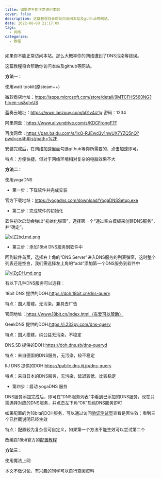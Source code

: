 ```yaml
---
title: 如果你不能正常访问本站
cover: false
description: 这篇教程将会帮助你访问本站及github等网站。
date: 2022-08-08 21:17:09
tags:
  - 网络
categories:
  - 教程
---
```

如果你不能正常访问本站，那么大概率你的网络遭到了DNS污染等错误。

这篇教程将会帮助你访问本站及github等网站。

**方法一**：

使用watt tookit(原steam++)

微软商店地址：https://apps.microsoft.com/store/detail/9MTCFHS560NG?hl=en-us&gl=US

蓝奏云地址：https://wwn.lanzouy.com/b01v4iz1g 密码：1234

阿里网盘：https://www.aliyundrive.com/s/KDCFrongF7F

百度网盘：https://pan.baidu.com/s/1xQ-RJEwd3y1nwUX7YZQ5nQ?pwd=ce4h#list/path=%2F

安装完成后，在网络加速里面勾选github等你所需要的，点击加速即可。

特点：方便快捷，但对于网络环境相对复杂的电脑效果不大

**方法二**：

使用yogaDNS

- 第一步：下载软件并完成安装

官方下载地址：https://yogadns.com/download/YogaDNSSetup.exe

- 第二步：完成软件的初始化

软件初次启动会弹出“初始化弹窗”，选择第一个“通过空白模板来创建DNS服务”，并“确定”。

[![vlZ2bd.md.png](https://s1.ax1x.com/2022/08/09/vlZ2bd.md.png)](https://imgtu.com/i/vlZ2bd)

- 第三步：添加18bit DNS服务到软件中

回到软件首页，选择右上角的“DNS Server”进入DNS服务的列表弹窗，这时整个列表还是空白，我们需选择左上角的“add”添加第一个DNS服务到软件中

[![vlZgDH.md.png](https://s1.ax1x.com/2022/08/09/vlZgDH.md.png)](https://imgtu.com/i/vlZgDH)

有以下几种DNS服务可以选择：



18bit DNS 提供的DOH:https://doh.18bit.cn/dns-query

特点：国人搭建，无污染，兼具去广告

官网地址：https://www.18bit.cn/index.html（有爱可以赞助）

GeekDNS 提供的DOH:https://i.233py.com/dns-query

特点：国人搭建，纯公益无污染，不稳定

DNS.SB 提供的DOH:https://doh.dns.sb/dns-queryd

特点：来自德国的DNS服务，无污染，较不稳定

IIJ DNS 提供的DOH:https://public.dns.iij.jp/dns-query

特点：来自日本的DNS服务，无污染，延迟较低，比较稳定



- 第四步：启动 yogaDNS 服务

DNS服务添加完成后，即可在“DNS服务列表”中看到已添加的DNS服务，现在只需选择对应的DNS服务，并点击左下角“OK”启动DNS服务即可 

如果配置的为18bit的DOH服务，可以通过访问[验证测试页](https://help.18bit.cn/index.html)查看是否生效；看到三个已拦截说明已经生效

特点：配置较为复杂但可自定义，如果第一个方法不能生效可以尝试第二个

改编自18bit官方的[配置教程](https://www.18bit.cn/help-docs/help-docs-windows.html)

**方法三**：

使用魔法上网

本文不做讨论，有兴趣的同学可以自行查阅资料